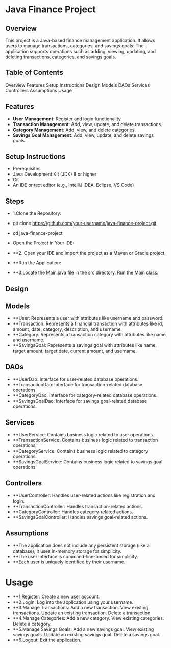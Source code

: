 #  Java Finance Project

## Overview

This project is a Java-based finance management application. It allows users to manage transactions, categories, and savings goals.
The application supports operations such as adding, viewing, updating, and deleting transactions, categories, and savings goals.


## Table of Contents

Overview
Features
Setup Instructions
Design
Models
DAOs
Services
Controllers
Assumptions
Usage


## Features

- **User Management**: Register and login functionality.
- **Transaction Management**: Add, view, update, and delete transactions.
- **Category Management**: Add, view, and delete categories.
- **Savings Goal Management**: Add, view, update, and delete savings goals.


## Setup Instructions
- Prerequisites
- Java Development Kit (JDK) 8 or higher
- Git
- An IDE or text editor (e.g., IntelliJ IDEA, Eclipse, VS Code)

## Steps

- 1.Clone the Repository:

- git clone https://github.com/your-username/java-finance-project.git
- cd java-finance-project
- Open the Project in Your IDE:

- **2. Open your IDE and import the project as a Maven or Gradle project.
- **Run the Application:

- **3.Locate the Main.java file in the src directory.
Run the Main class.


## Design

## Models

- **User: Represents a user with attributes like username and password.
- **Transaction: Represents a financial transaction with attributes like id, amount, date, category, description, and username.
- **Category: Represents a transaction category with attributes like name and username.
- **SavingsGoal: Represents a savings goal with attributes like name, target amount, target date, current amount, and username.

## DAOs

- **UserDao: Interface for user-related database operations.
- **TransactionDao: Interface for transaction-related database operations.
- **CategoryDao: Interface for category-related database operations.
- **SavingsGoalDao: Interface for savings goal-related database operations.


## Services

- **UserService: Contains business logic related to user operations.
- **TransactionService: Contains business logic related to transaction operations.
- **CategoryService: Contains business logic related to category operations.
- **SavingsGoalService: Contains business logic related to savings goal operations.


## Controllers
- **UserController: Handles user-related actions like registration and login.
- **TransactionController: Handles transaction-related actions.
- **CategoryController: Handles category-related actions.
- **SavingsGoalController: Handles savings goal-related actions.


## Assumptions
- **The application does not include any persistent storage (like a database); it uses in-memory storage for simplicity.
- **The user interface is command-line-based for simplicity.
- **Each user is uniquely identified by their username.



# Usage

- **1.Register: Create a new user account.
- **2.Login: Log into the application using your username.
- **3.Manage Transactions:
  Add a new transaction.
  View existing transactions.
  Update an existing transaction.
  Delete a transaction.
- **4.Manage Categories:
  Add a new category.
  View existing categories.
  Delete a category.
- **5.Manage Savings Goals:
  Add a new savings goal.
  View existing savings goals.
  Update an existing savings goal.
  Delete a savings goal.
- **6.Logout: Exit the application.
